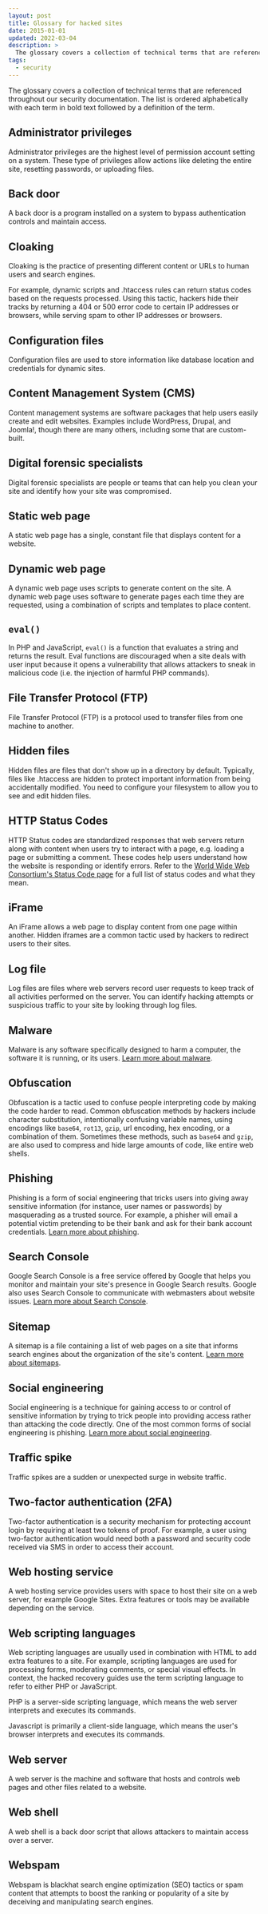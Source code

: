 ```yaml
---
layout: post
title: Glossary for hacked sites
date: 2015-01-01
updated: 2022-03-04
description: >
  The glossary covers a collection of technical terms that are referenced throughout our security documentation. 
tags:
  - security
---
```


The glossary covers a collection of technical terms that are referenced
throughout our security documentation. The list is ordered alphabetically
with each term in bold text followed by a definition of the term.

## Administrator privileges
Administrator privileges are the highest level of permission account
setting on a system. These type of privileges allow actions like deleting the
entire site, resetting passwords, or uploading files.

## Back door
A back door is a program installed on a system to bypass authentication
controls and maintain access.

## Cloaking
Cloaking is the practice of presenting different content or URLs to human
users and search engines.

For example, dynamic scripts and .htaccess rules can return status codes
based on the requests processed. Using this tactic, hackers hide their tracks
by returning a 404 or 500 error code to certain IP addresses or browsers,
while serving spam to other IP addresses or browsers.

## Configuration files
Configuration files are used to store information like database location and
credentials for dynamic sites.

## Content Management System (CMS)
Content management systems are software packages that help users easily
create and edit websites. Examples include WordPress, Drupal, and Joomla!,
though there are many others, including some that are custom-built.

## Digital forensic specialists
Digital forensic specialists are people or teams that can help you clean your
site and identify how your site was compromised.

## Static web page
A static web page has a single, constant file that displays content for
a website.

## Dynamic web page
A dynamic web page uses scripts to generate content on the site. A dynamic
web page uses software to generate pages each time they are requested, using
a combination of scripts and templates to place content.

## `eval()`
In PHP and JavaScript, `eval()` is a function that evaluates a string and
returns the result. Eval functions are discouraged when a site deals with
user input because it opens a vulnerability that allows attackers to sneak in
malicious code (i.e. the injection of harmful PHP commands).

## File Transfer Protocol (FTP)
File Transfer Protocol (FTP) is a protocol used to transfer files from one
machine to another.

## Hidden files
Hidden files are files that don't show up in a directory by default.
Typically, files like .htaccess are hidden to protect important information
from being accidentally modified. You need to configure your filesystem to
allow you to see and edit hidden files.

## HTTP Status Codes
HTTP Status codes are standardized responses that web servers return along
with content when users try to interact with a page, e.g. loading a page or
submitting a comment. These codes help users understand how the website is
responding or identify errors. Refer to the
[World Wide Web Consortium's Status Code page](https://www.w3.org/Protocols/rfc2616/rfc2616-sec10.html)
for a full list of status codes and what they mean.

## iFrame
An iFrame allows a web page to display content from one page within another.
Hidden iframes are a common tactic used by hackers to redirect users to their
sites.

## Log file
Log files are files where web servers record user requests to keep track of
all activities performed on the server. You can identify hacking attempts or
suspicious traffic to your site by looking through log files.

## Malware
Malware is any software specifically designed to harm a computer, the
software it is running, or its users.
[Learn more about malware](https://support.google.com/webmasters/answer/3258249).

## Obfuscation
Obfuscation is a tactic used to confuse people interpreting code by making
the code harder to read. Common obfuscation methods by hackers include
character substitution, intentionally confusing variable names, using
encodings like `base64`, `rot13`, `gzip`, url encoding, hex encoding, or a
combination of them. Sometimes these methods, such as `base64` and `gzip`, are
also used to compress and hide large amounts of code, like entire web shells.

## Phishing
Phishing is a form of social engineering that tricks users into giving away
sensitive information (for instance, user names or passwords) by masquerading
as a trusted source. For example, a phisher will email a potential victim
pretending to be their bank and ask for their bank account credentials.
[Learn more about phishing](https://support.google.com/websearch/answer/106318).

## Search Console
Google Search Console is a free service offered by Google that helps you
monitor and maintain your site's presence in Google Search results. Google
also uses Search Console to communicate with webmasters about website issues.
[Learn more about Search Console](https://support.google.com/webmasters/answer/4559176?ref_topic=3309469).

## Sitemap
A sitemap is a file containing a list of web pages on a site that informs
search engines about the organization of the site's content.
[Learn more about sitemaps](https://support.google.com/webmasters/answer/156184).

## Social engineering
Social engineering is a technique for gaining access to or control of
sensitive information by trying to trick people into providing access rather
than attacking the code directly. One of the most common forms of social
engineering is phishing.
[Learn more about social engineering](https://support.google.com/webmasters/answer/6350487).

## Traffic spike
Traffic spikes are a sudden or unexpected surge in website traffic.

## Two-factor authentication (2FA)
Two-factor authentication is a security mechanism for protecting account
login by requiring at least two tokens of proof. For example, a user using
two-factor authentication would need both a password and security code
received via SMS in order to access their account.

## Web hosting service
A web hosting service provides users with space to host their site on a
web server, for example Google Sites. Extra features or tools may be
available depending on the service.

## Web scripting languages
Web scripting languages are usually used in combination with HTML to add
extra features to a site. For example, scripting languages are used for
processing forms, moderating comments, or special visual effects. In context,
the hacked recovery guides use the term scripting language to refer to
either PHP or JavaScript.

PHP is a server-side scripting language, which means the web server
interprets and executes its commands.

Javascript is primarily a client-side language, which means the user's
browser interprets and executes its commands.

## Web server
A web server is the machine and software that hosts and controls web
pages and other files related to a website.

## Web shell
A web shell is a back door script that allows attackers to maintain
access over a server.

## Webspam
Webspam is blackhat search engine optimization (SEO) tactics or spam
content that attempts to boost the ranking or popularity of a site by
deceiving and manipulating search engines.
